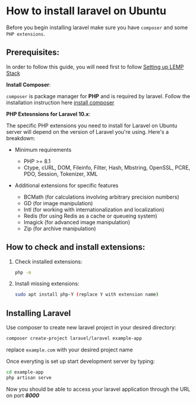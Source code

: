 # How to install laravel on Ubuntu

Before you begin installing laravel make sure you have `composer` and some `PHP extensions`.

## Prerequisites:

In order to follow this guide, you will need first to follow [Setting up LEMP Stack](../install-lemp-stack/README.md) 

**Install Composer**:

`composer` is package manager for **PHP** and is required by laravel. Follow the installation instruction here [install composer](../install-composer/README.md)

**PHP Extesnsions for Laravel 10.x**:

The specific PHP extensions you need to install for Laravel on Ubuntu server will depend on the version of Laravel you're using. Here's a breakdown:

- Minimum requirements

    - PHP >= 8.1
    - Ctype, cURL, DOM, Fileinfo, Filter, Hash, Mbstring, OpenSSL, PCRE, PDO, Session, Tokenizer, XML

- Additional extensions for specific features

    - BCMath (for calculations involving arbitrary precision numbers)
    - GD (for image manipulation)
    - Intl (for working with internationalization and localization)
    - Redis (for using Redis as a cache or queueing system)
    - Imagick (for advanced image manipulation)
    - Zip (for archive manipulation)

## How to check and install extensions:

1. Check installed extensions:

    ```bash
    php -m
    ```

2. Install missing extensions:

    ```bash
    sudo apt install php-Y (replace Y with extension name)
    ```
## Installing Laravel

Use composer to create new laravel project in your desired directory:

```bash
composer create-project laravel/laravel example-app
```

replace `example.com` with your desired project name

Once everyting is set up start development server by typing: 

```bash
cd example-app
php artisan serve
```

Now you should be able to access your laravel application through the URL on port ***8000***
